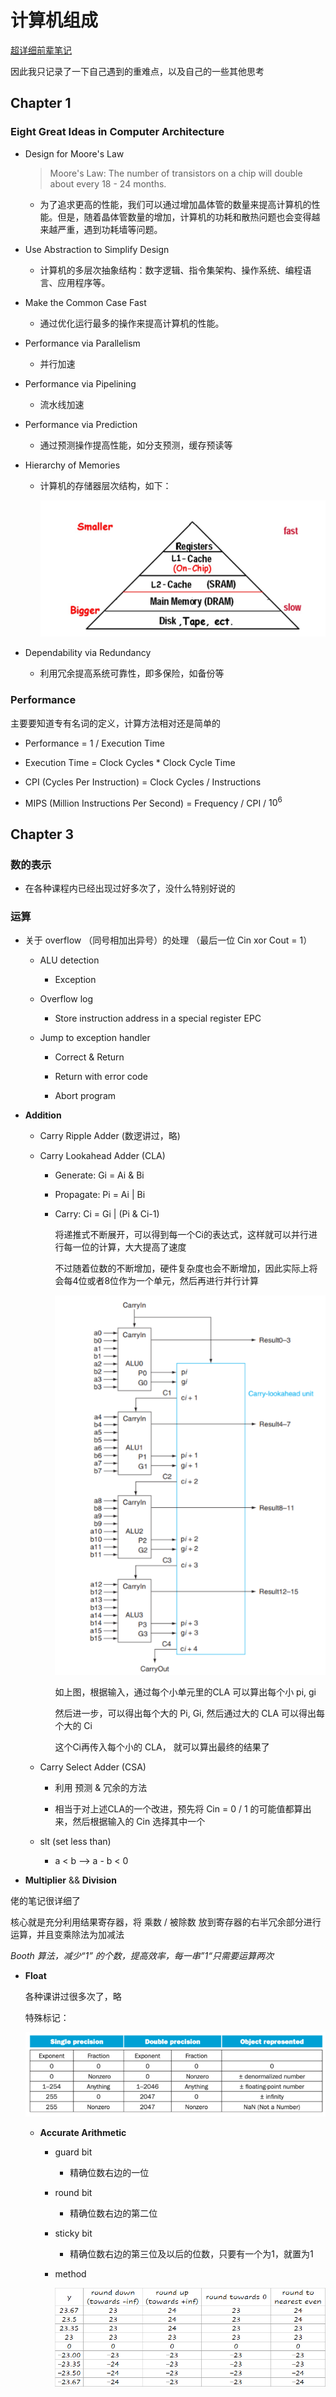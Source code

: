# 计算机组成

[超详细前辈笔记](https://xuan-insr.github.io/computer_organization/)

因此我只记录了一下自己遇到的重难点，以及自己的一些其他思考

## Chapter 1

### Eight Great Ideas in Computer Architecture

- Design for Moore's Law
    
    > Moore's Law: The number of transistors on a chip will double about every 18 - 24 months. 

    - 为了追求更高的性能，我们可以通过增加晶体管的数量来提高计算机的性能。但是，随着晶体管数量的增加，计算机的功耗和散热问题也会变得越来越严重，遇到功耗墙等问题。

- Use Abstraction to Simplify Design

    - 计算机的多层次抽象结构：数字逻辑、指令集架构、操作系统、编程语言、应用程序等。

- Make the Common Case Fast

    - 通过优化运行最多的操作来提高计算机的性能。

- Performance via Parallelism

    - 并行加速

- Performance via Pipelining

    - 流水线加速

- Performance via Prediction

    - 通过预测操作提高性能，如分支预测，缓存预读等
  
- Hierarchy of Memories

    - 计算机的存储器层次结构，如下：
        
        ![Memory Hierarchy](./images/memory_hierarchy.png) 

- Dependability via Redundancy

    - 利用冗余提高系统可靠性，即多保险，如备份等

### Performance

主要要知道专有名词的定义，计算方法相对还是简单的

- Performance = 1 / Execution Time

- Execution Time = Clock Cycles * Clock Cycle Time

- CPI (Cycles Per Instruction) = Clock Cycles / Instructions

- MIPS (Million Instructions Per Second) = Frequency / CPI / $10^6$

## Chapter 3

### 数的表示

- 在各种课程内已经出现过好多次了，没什么特别好说的
  
### 运算

- 关于 overflow （同号相加出异号）的处理 （最后一位 Cin xor Cout = 1）

    - ALU detection
      
        - Exception
    
    - Overflow log
    
        - Store instruction address in a special register EPC
        
    - Jump to exception handler
    
        - Correct & Return
        
        - Return with error code
        
        - Abort program

- **Addition**

    - Carry Ripple Adder (数逻讲过，略)
    
    - Carry Lookahead Adder (CLA)
    
        - Generate: Gi = Ai & Bi
        
        - Propagate: Pi = Ai | Bi
        
        - Carry: Ci = Gi | (Pi & Ci-1) 

            将递推式不断展开，可以得到每一个Ci的表达式，这样就可以并行进行每一位的计算，大大提高了速度

            不过随着位数的不断增加，硬件复杂度也会不断增加，因此实际上将会每4位或者8位作为一个单元，然后再进行并行计算

            ![CLA](./images/CLA.png)

            如上图，根据输入，通过每个小单元里的CLA 可以算出每个小 pi, gi

            然后进一步，可以得出每个大的 Pi, Gi, 然后通过大的 CLA 可以得出每个大的 Ci

            这个Ci再传入每个小的 CLA， 就可以算出最终的结果了

    - Carry Select Adder (CSA)
    
        - 利用 预测 & 冗余的方法
        
        - 相当于对上述CLA的一个改进，预先将 Cin = 0 / 1 的可能值都算出来，然后根据输入的 Cin 选择其中一个  
    
    - slt (set less than)
    
        - a < b --> a - b < 0 

- **Multiplier** && **Division**

佬的笔记很详细了

核心就是充分利用结果寄存器，将 乘数 / 被除数 放到寄存器的右半冗余部分进行运算，并且变乘除法为加减法

*Booth 算法，减少“1” 的个数，提高效率，每一串”1“只需要运算两次*

- **Float**

    各种课讲过很多次了，略

    特殊标记：

    ![Float](./images/float.png)

    - **Accurate Arithmetic**

        - guard bit
            
            - 精确位数右边的一位

        - round bit
        
            - 精确位数右边的第二位 
        
        - sticky bit 
        
            - 精确位数右边的第三位及以后的位数，只要有一个为1，就置为1
            
        - method

            ![method](./images/method_float.png)   